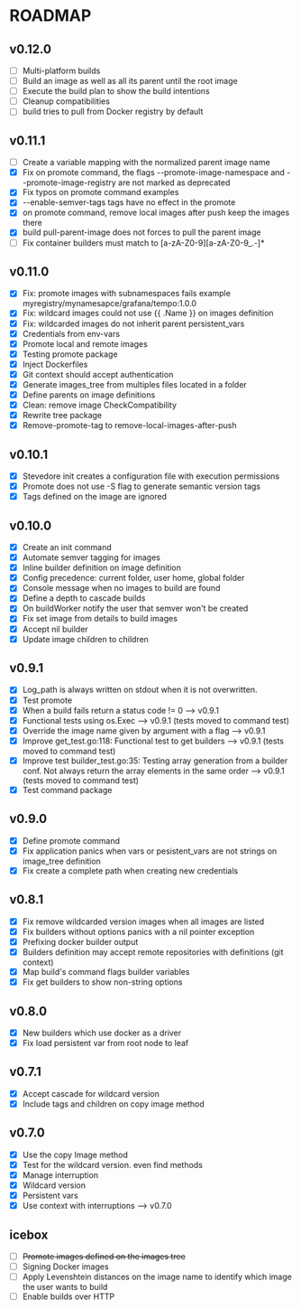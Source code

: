 # ROADMAP

## v0.12.0
- [ ] Multi-platform builds
- [ ] Build an image as well as all its parent until the root image
- [ ] Execute the build plan to show the build intentions
- [ ] Cleanup compatibilities
- [ ] build tries to pull from Docker registry by default

## v0.11.1
- [ ] Create a variable mapping with the normalized parent image name
- [x] Fix on promote command, the flags --promote-image-namespace and --promote-image-registry are not marked as deprecated
- [x] Fix typos on promote command examples
- [x] --enable-semver-tags tags have no effect in the promote
- [x] on promote command, remove local images after push keep the images there
- [x] build pull-parent-image does not forces to pull the parent image
- [ ] Fix container builders must match to [a-zA-Z0-9][a-zA-Z0-9_.-]*

## v0.11.0
- [x] Fix: promote images with subnamespaces fails example myregistry/mynamesapce/grafana/tempo:1.0.0
- [x] Fix: wildcard images could not use {{ .Name }} on images definition
- [x] Fix: wildcarded images do not inherit parent persistent_vars
- [x] Credentials from env-vars
- [x] Promote local and remote images
- [x] Testing promote package
- [x] Inject Dockerfiles
- [x] Git context should accept authentication
- [x] Generate images_tree from multiples files located in a folder
- [x] Define parents on image definitions
- [x] Clean: remove image CheckCompatibility
- [x] Rewrite tree package
- [x] Remove-promote-tag to remove-local-images-after-push

## v0.10.1
- [x] Stevedore init creates a configuration file with execution permissions
- [x] Promote does not use -S flag to generate semantic version tags
- [x] Tags defined on the image are ignored

## v0.10.0
- [x] Create an init command
- [x] Automate semver tagging for images
- [x] Inline builder definition on image definition
- [x] Config precedence: current folder, user home, global folder
- [x] Console message when no images to build are found
- [x] Define a depth to cascade builds
- [x] On buildWorker notify the user that semver won't be created
- [x] Fix set image from details to build images
- [x] Accept nil builder
- [x] Update image children to children

## v0.9.1
- [x] Log_path is always written on stdout when it is not overwritten.
- [x] Test promote
- [x] When a build fails return a status code != 0 --> v0.9.1
- [x] Functional tests using os.Exec --> v0.9.1 (tests moved to command test)
- [x] Override the image name given by argument with a flag --> v0.9.1
- [x] Improve get_test.go:118: Functional test to get builders --> v0.9.1 (tests moved to command test)
- [x] Improve test builder_test.go:35: Testing array generation from a builder conf. Not always return the array elements in the same order --> v0.9.1 (tests moved to command test)
- [x] Test command package

## v0.9.0
- [x] Define promote command
- [x] Fix application panics when vars or pesistent_vars are not strings on image_tree definition
- [x] Fix create a complete path when creating new credentials

## v0.8.1
- [x] Fix remove wildcarded version images when all images are listed  
- [x] Fix builders without options panics with a nil pointer exception
- [x] Prefixing docker builder output
- [x] Builders definition may accept remote repositories with definitions (git context)
- [x] Map build's command flags builder variables
- [x] Fix get builders to show non-string options

## v0.8.0
- [x] New builders which use docker as a driver
- [x] Fix load persistent var from root node to leaf

## v0.7.1
- [x] Accept cascade for wildcard version
- [x] Include tags and children on copy image method

## v0.7.0
- [x] Use the copy Image method
- [x] Test for the wildcard version. even find methods
- [x] Manage interruption
- [x] Wildcard version
- [x] Persistent vars
- [x] Use context with interruptions --> v0.7.0

## icebox
- [ ] ~~Promote images defined on the images tree~~
- [ ] Signing Docker images
- [ ] Apply Levenshtein distances on the image name to identify which image the user wants to build
- [ ] Enable builds over HTTP
